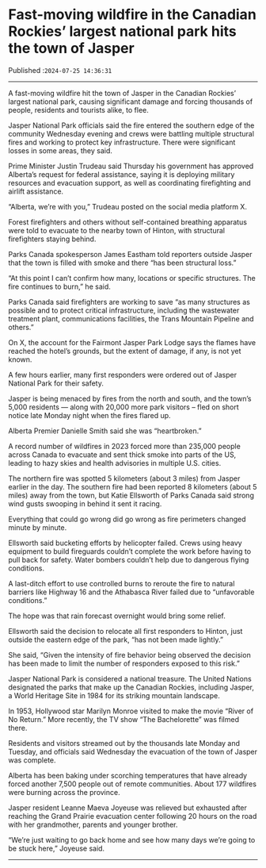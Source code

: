 # Fast-moving wildfire in the Canadian Rockies’ largest national park hits the town of Jasper

Published :`2024-07-25 14:36:31`

---

A fast-moving wildfire hit the town of Jasper in the Canadian Rockies’ largest national park, causing significant damage and forcing thousands of people, residents and tourists alike, to flee.

Jasper National Park officials said the fire entered the southern edge of the community Wednesday evening and crews were battling multiple structural fires and working to protect key infrastructure. There were significant losses in some areas, they said.

Prime Minister Justin Trudeau said Thursday his government has approved Alberta’s request for federal assistance, saying it is deploying military resources and evacuation support, as well as coordinating firefighting and airlift assistance.

“Alberta, we’re with you,” Trudeau posted on the social media platform X.

Forest firefighters and others without self-contained breathing apparatus were told to evacuate to the nearby town of Hinton, with structural firefighters staying behind.

Parks Canada spokesperson James Eastham told reporters outside Jasper that the town is filled with smoke and there “has been structural loss.”

“At this point I can’t confirm how many, locations or specific structures. The fire continues to burn,” he said.

Parks Canada said firefighters are working to save “as many structures as possible and to protect critical infrastructure, including the wastewater treatment plant, communications facilities, the Trans Mountain Pipeline and others.”

On X, the account for the Fairmont Jasper Park Lodge says the flames have reached the hotel’s grounds, but the extent of damage, if any, is not yet known.

A few hours earlier, many first responders were ordered out of Jasper National Park for their safety.

Jasper is being menaced by fires from the north and south, and the town’s 5,000 residents — along with 20,000 more park visitors – fled on short notice late Monday night when the fires flared up.

Alberta Premier Danielle Smith said she was “heartbroken.”

A record number of wildfires in 2023 forced more than 235,000 people across Canada to evacuate and sent thick smoke into parts of the US, leading to hazy skies and health advisories in multiple U.S. cities.

The northern fire was spotted 5 kilometers (about 3 miles) from Jasper earlier in the day. The southern fire had been reported 8 kilometers (about 5 miles) away from the town, but Katie Ellsworth of Parks Canada said strong wind gusts swooping in behind it sent it racing.

Everything that could go wrong did go wrong as fire perimeters changed minute by minute.

Ellsworth said bucketing efforts by helicopter failed. Crews using heavy equipment to build fireguards couldn’t complete the work before having to pull back for safety. Water bombers couldn’t help due to dangerous flying conditions.

A last-ditch effort to use controlled burns to reroute the fire to natural barriers like Highway 16 and the Athabasca River failed due to “unfavorable conditions.”

The hope was that rain forecast overnight would bring some relief.

Ellsworth said the decision to relocate all first responders to Hinton, just outside the eastern edge of the park, “has not been made lightly.”

She said, “Given the intensity of fire behavior being observed the decision has been made to limit the number of responders exposed to this risk.”

Jasper National Park is considered a national treasure. The United Nations designated the parks that make up the Canadian Rockies, including Jasper, a World Heritage Site in 1984 for its striking mountain landscape.

In 1953, Hollywood star Marilyn Monroe visited to make the movie “River of No Return.” More recently, the TV show “The Bachelorette” was filmed there.

Residents and visitors streamed out by the thousands late Monday and Tuesday, and officials said Wednesday the evacuation of the town of Jasper was complete.

Alberta has been baking under scorching temperatures that have already forced another 7,500 people out of remote communities. About 177 wildfires were burning across the province.

Jasper resident Leanne Maeva Joyeuse was relieved but exhausted after reaching the Grand Prairie evacuation center following 20 hours on the road with her grandmother, parents and younger brother.

“We’re just waiting to go back home and see how many days we’re going to be stuck here,” Joyeuse said.

---

